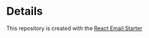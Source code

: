 # Details

This repository is created with the [React Email Starter](https://react.email/docs/getting-started/automatic-setup)
